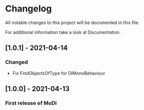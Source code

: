 # Changelog
All notable changes to this project will be documented in this file.

For additional information take a look at Documentation.

## [1.0.1] - 2021-04-14
### Changed
- Fix FindObjectsOfType for DIMonoBehaviour

## [1.0.0] - 2021-04-13
### First release of MoDI
